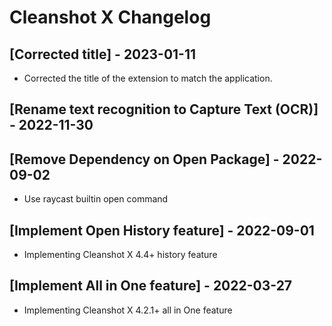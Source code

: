 # Cleanshot X Changelog

## [Corrected title] - 2023-01-11
- Corrected the title of the extension to match the application.

## [Rename text recognition to Capture Text (OCR)] - 2022-11-30

## [Remove Dependency on Open Package] - 2022-09-02
- Use raycast builtin open command

## [Implement Open History feature] - 2022-09-01
- Implementing Cleanshot X 4.4+ history feature

## [Implement All in One feature] - 2022-03-27
- Implementing Cleanshot X 4.2.1+ all in One feature
